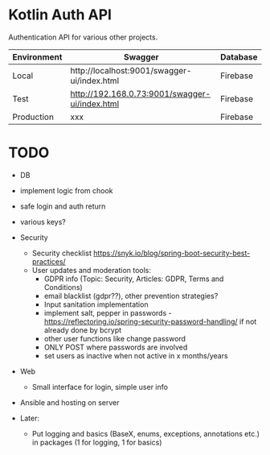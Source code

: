 # Kotlin Auth API

Authentication API for various other projects.

| Environment | Swagger                                        | Database |
|-------------|------------------------------------------------|----------|
| Local       | http://localhost:9001/swagger-ui/index.html    | Firebase |
| Test        | http://192.168.0.73:9001/swagger-ui/index.html | Firebase |
| Production  | xxx                                            | Firebase |

# TODO

- DB
- implement logic from chook
- safe login and auth return
- various keys?

- Security
    - Security checklist https://snyk.io/blog/spring-boot-security-best-practices/
    - User updates and moderation tools:
        - GDPR info (Topic: Security, Articles: GDPR, Terms and Conditions)
        - email blacklist (gdpr??), other prevention strategies?
        - Input sanitation implementation
        - implement salt, pepper in passwords - https://reflectoring.io/spring-security-password-handling/ if not already done by bcrypt
        - other user functions like change password
        - ONLY POST where passwords are involved
        - set users as inactive when not active in x months/years
- Web 
    - Small interface for login, simple user info
- Ansible and hosting on server
- Later:
  - Put logging and basics (BaseX, enums, exceptions, annotations etc.) in packages (1 for logging, 1 for basics)